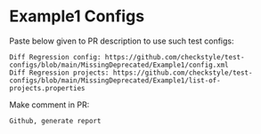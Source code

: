 # Example1 Configs
Paste below given to PR description to use such test configs:
```
Diff Regression config: https://github.com/checkstyle/test-configs/blob/main/MissingDeprecated/Example1/config.xml
Diff Regression projects: https://github.com/checkstyle/test-configs/blob/main/MissingDeprecated/Example1/list-of-projects.properties
```
Make comment in PR:
```
Github, generate report
```
